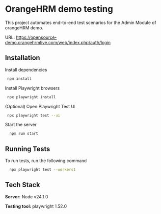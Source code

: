
# OrangeHRM demo testing

This project automates end-to-end test scenarios for the Admin Module of orangeHRM demo.

URL: https://opensource-demo.orangehrmlive.com/web/index.php/auth/login




## Installation

Install dependencies

```bash
 npm install
```
Install Playwright browsers
```bash
 npx playwright install
```

(Optional) Open Playwright Test UI
```bash
 npx playwright test --ui  
```

Start the server
```bash
  npm run start
```

## Running Tests

To run tests, run the following command

```bash
  npx playwright test --workers1
```




## Tech Stack



**Server:** Node  v24.1.0

**Testing tool:** playwright  1.52.0



